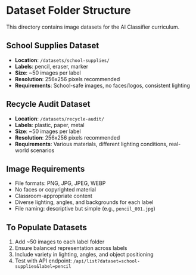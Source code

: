 # Dataset Folder Structure

This directory contains image datasets for the AI Classifier curriculum.

## School Supplies Dataset
- **Location**: `/datasets/school-supplies/`
- **Labels**: pencil, eraser, marker
- **Size**: ~50 images per label
- **Resolution**: 256x256 pixels recommended
- **Requirements**: School-safe images, no faces/logos, consistent lighting

## Recycle Audit Dataset  
- **Location**: `/datasets/recycle-audit/`
- **Labels**: plastic, paper, metal
- **Size**: ~50 images per label
- **Resolution**: 256x256 pixels recommended
- **Requirements**: Various materials, different lighting conditions, real-world scenarios

## Image Requirements
- File formats: PNG, JPG, JPEG, WEBP
- No faces or copyrighted material
- Classroom-appropriate content
- Diverse lighting, angles, and backgrounds for each label
- File naming: descriptive but simple (e.g., `pencil_001.jpg`)

## To Populate Datasets
1. Add ~50 images to each label folder
2. Ensure balanced representation across labels
3. Include variety in lighting, angles, and object positioning
4. Test with API endpoint: `/api/list?dataset=school-supplies&label=pencil`
